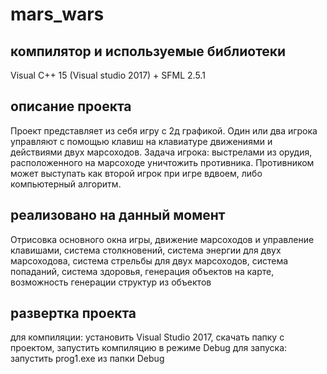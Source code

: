 # mars_wars

## компилятор и используемые библиотеки
Visual C++ 15 (Visual studio 2017) + SFML 2.5.1

## описание проекта
Проект представляет из себя игру с 2д графикой. Один или два игрока управляют с помощью клавиш на клавиатуре движениями и действиями двух марсоходов. 
Задача игрока: выстрелами из орудия, расположенного на марсоходе уничтожить противника. 
Противником может выступать как второй игрок при  игре вдвоем, либо компьютерный алгоритм.

## реализовано на данный момент
Отрисовка основного окна игры, движение марсоходов и управление клавишами, система столкновений, система энергии для двух марсоходова, 
система стрельбы для двух марсоходов, система попаданий, система здоровья, генерация объектов на карте, возможность генерации структур из объектов

## развертка проекта
для компиляции: установить Visual Studio 2017, скачать папку с проектом, запустить компиляцию в режиме Debug
для запуска: запустить prog1.exe из папки Debug

